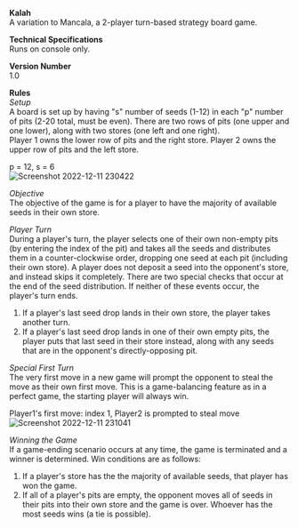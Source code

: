 **Kalah**  
A variation to Mancala, a 2-player turn-based strategy board game.  

**Technical Specifications**  
Runs on console only.  

**Version Number**  
1.0  

**Rules**  
*Setup*  
A board is set up by having "s" number of seeds (1-12) in each "p" number of pits (2-20 total, must be even). 
There are two rows of pits (one upper and one lower), along with two stores (one left and one right).  
Player 1 owns the lower row of pits and the right store.
Player 2 owns the upper row of pits and the left store.

p = 12, s = 6  
![Screenshot 2022-12-11 230422](https://user-images.githubusercontent.com/92837310/206958183-4741d9f9-89aa-4dca-ad97-0ba88a2932ad.png)

*Objective*  
The objective of the game is for a player to have the majority of available seeds in their own store.  

*Player Turn*  
During a player's turn, the player selects one of their own non-empty pits (by entering the index of the pit) and takes all the seeds and distributes them in a counter-clockwise order, dropping one seed at each pit (including their own store). A player does not deposit a seed into the opponent's store, and instead skips it completely. There are two special checks that occur at the end of the seed distribution. If neither of these events occur, the player's turn ends.    
1. If a player's last seed drop lands in their own store, the player takes another turn.  
2. If a player's last seed drop lands in one of their own empty pits, the player puts that last seed in their store instead, along with any seeds that are in the opponent's directly-opposing pit.  

*Special First Turn*  
The very first move in a new game will prompt the opponent to steal the move as their own first move. This is a game-balancing feature as in a perfect game, the starting player will always win.  

Player1's first move: index 1, Player2 is prompted to steal move  
![Screenshot 2022-12-11 231041](https://user-images.githubusercontent.com/92837310/206958928-07e6d434-d8b1-4a7c-84f2-ca03f54fb1cb.png)

*Winning the Game*  
If a game-ending scenario occurs at any time, the game is terminated and a winner is determined. Win conditions are as follows:   
1. If a player's store has the the majority of available seeds, that player has won the game.  
2. If all of a player's pits are empty, the opponent moves all of seeds in their pits into their own store and the game is over. Whoever has the most seeds wins (a tie is possible).  
